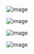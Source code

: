 ![image](https://github.com/Chathuranga-Niroshana/COM.com-/assets/134888303/21170bf5-c39e-484e-aa5d-95f6e932f6d7)



![image](https://github.com/Chathuranga-Niroshana/COM.com-/assets/134888303/248f7c18-6d64-443a-82c8-5537147cd436)



![image](https://github.com/Chathuranga-Niroshana/COM.com-/assets/134888303/95cd1002-d0b7-4422-aed2-b0480a6b84a5)




![image](https://github.com/Chathuranga-Niroshana/COM.com-/assets/134888303/93050651-98d5-49fd-995d-3255eb5a3032)
